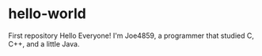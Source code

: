 # hello-world
First repository
Hello Everyone!
I'm Joe4859, a programmer that studied C, C++, and a little Java.
